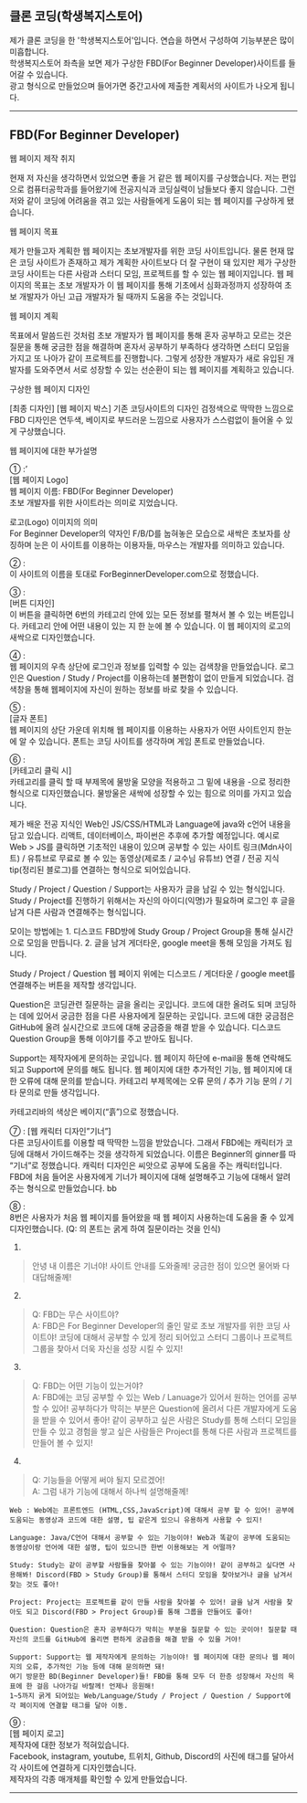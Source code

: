 <!-- Heading -->
<!-- Bullet list -->
<!-- Text attrivutes -->
<!-- Image -->
<!-- Link -->
<!-- Code -->
<!-- Click list -->


## 클론 코딩(학생복지스토어)



제가 클론 코딩을 한 '학생복지스토어'입니다. 연습을 하면서 구성하여 기능부분은 많이 미흡합니다.      
학생복지스토어 좌측을 보면 제가 구상한 FBD(For Beginner Developer)사이트를 들어갈 수 있습니다.          
광고 형식으로 만들었으며 들어가면 중간고사에 제출한 계획서의 사이트가 나오게 됩니다.        
 

***

## FBD(For Beginner Developer)        
         
웹 페이지 제작 취지          
	   
현재 저 자신을 생각하면서 있었으면 좋을 거 같은 웹 페이지를 구상했습니다. 저는 편입으로 컴퓨터공학과를 들어왔기에 전공지식과 코딩실력이 남들보다 좋지 않습니다. 그런 저와 같이 코딩에 어려움을 겪고 있는 사람들에게 도움이 되는 웹 페이지를 구상하게 됐습니다.       
         
웹 페이지 목표         
	  
제가 만들고자 계획한 웹 페이지는 초보개발자를 위한 코딩 사이트입니다. 물론 현재 많은 코딩 사이트가 존재하고 제가 계획한 사이트보다 더 잘 구현이 돼 있지만 제가 구상한 코딩 사이트는 다른 사람과 스터디 모임, 프로젝트를 할 수 있는 웹 페이지입니다. 
웹 페이지의 목표는 초보 개발자가 이 웹 페이지를 통해 기초에서 심화과정까지 성장하여 초보 개발자가 아닌 고급 개발자가 될 때까지 도움을 주는 것입니다.       

웹 페이지 계획         
	     
목표에서 말씀드린 것처럼 초보 개발자가 웹 페이지를 통해 혼자 공부하고 모르는 것은 질문을 통해 궁금한 점을 해결하며 혼자서 공부하기 부족하다 생각하면 스터디 모임을 가지고 또 나아가 같이 프로젝트를 진행합니다. 그렇게 성장한 개발자가 새로 유입된 개발자를 도와주면서 서로 성장할 수 있는 선순환이 되는 웹 페이지를 계획하고 있습니다.         


구상한 웹 페이지 디자인      
    
[최종 디자인]                                [웹 페이지 박스]
기존 코딩사이트의 디자인 검정색으로 딱딱한 느낌으로 FBD 디자인은 연두색, 베이지로 부드러운 느낌으로 사용자가 스스럼없이 들어올 수 있게 구상했습니다.      



웹 페이지에 대한 부가설명     
        

① :’       
[웹 페이지 Logo]       
웹 페이지 이름: FBD(For Beginner Developer)        
초보 개발자를 위한 사이트라는 의미로 지었습니다.              
              

로고(Logo) 이미지의 의미           
For Beginner Developer의 약자인 F/B/D를 눕혀놓은 모습으로 새싹은 초보자를 상징하며 눈은 이 사이트를 이용하는 이용자들, 마우스는 개발자를 의미하고 있습니다.          

② :            
	이 사이트의 이름을 토대로 ForBeginnerDeveloper.com으로 정했습니다.          
         
③ :            
[버튼 디자인]        
이 버튼을 클릭하면 6번의 카테고리 안에 있는 모든 정보를 펼쳐서 볼 수 있는 버튼입니다. 카테고리 안에 어떤 내용이 있는 지 한 눈에 볼 수 있습니다. 이 웹 페이지의 로고의 새싹으로 디자인했습니다.       
       
④ :        
 웹 페이지의 우측 상단에 로그인과 정보를 입력할 수 있는 검색창을 만들었습니다. 로그인은 Question / Study / Project를 이용하는데 불편함이 없이 만들게 되었습니다. 검색창을 통해 웹페이지에 자신이 원하는 정보를 바로 찾을 수 있습니다.         
         
⑤ :        
 [글자 폰트]         
웹 페이지의 상단 가운데 위치해 웹 페이지를 이용하는 사용자가 어떤 사이트인지 한눈에 알 수 있습니다. 폰트는 코딩 사이트를 생각하며 게임 폰트로 만들었습니다.       

⑥ :          
[카테고리 클릭 시]          
카테고리를 클릭 할 때 부제목에 물방울 모양을 적용하고 그 밑에 내용을 -으로 정리한 형식으로 디자인했습니다. 물방울은 새싹에 성장할 수 있는 힘으로 의미를 가지고 있습니다.                
                
제가 배운 전공 지식인 Web인 JS/CSS/HTML과 Language에 java와 c언어 내용을 담고 있습니다. 리액트, 데이터베이스, 파이썬은 추후에 추가할 예정입니다. 예시로 Web > JS를 클릭하면 기초적인 내용이 있으며 공부할 수 있는 사이트 링크(Mdn사이트) / 유튜브로 무료로 볼 수 있는 동영상(제로초 / 교수님 유튜브) 연결 / 전공 지식 tip(정리된 블로그)를 연결하는 형식으로 되어있습니다.                  
          
Study / Project / Question / Support는 사용자가 글을 남길 수 있는 형식입니다. Study / Project를 진행하기 위해서는 자신의 아이디(익명)가 필요하며 로그인 후 글을 남겨 다른 사람과 연결해주는 형식입니다.                     
         
모이는 방법에는 1. 디스코드 FBD방에 Study Group / Project Group을 통해 실시간으로 모임을 만듭니다. 2. 글을 남겨 게더타운, google meet을 통해 모임을 가져도 됩니다.              
          
Study / Project / Question 웹 페이지 위에는 디스코드 / 게더타운 / google meet를 연결해주는 버튼을 제작할 생각입니다.         
       
Question은 코딩관련 질문하는 글을 올리는 곳입니다. 코드에 대한 올려도 되며 코딩하는 데에 있어서 궁금한 점을 다른 사용자에게 질문하는 곳입니다. 코드에 대한 궁금점은 GitHub에 올려 실시간으로 코드에 대해 궁금증을 해결 받을 수 있습니다. 디스코드 Question Group을 통해 이야기를 주고 받아도 됩니다.                
         
Support는 제작자에게 문의하는 곳입니다. 웹 페이지 하단에 e-mail을 통해 연락해도 되고 Support에 문의를 해도 됩니다. 웹 페이지에 대한 추가적인 기능, 웹 페이지에 대한 오류에 대해 문의를 받습니다. 카테고리 부제목에는 오류 문의 / 추가 기능 문의 / 기타 문의로 만들 생각입니다.        
        
카테고리바의 색상은 베이지(“흙”)으로 정했습니다.                         
     
⑦ :     [웹 캐릭터 디자인”기너”]          
다른 코딩사이트를 이용할 때 딱딱한 느낌을 받았습니다. 그래서 FBD에는 캐릭터가 코딩에 대해서 가이드해주는 것을 생각하게 되었습니다. 이름은 Beginner의 ginner를 따 “기너”로 정했습니다. 캐릭터 디자인은 씨앗으로 공부에 도움을 주는 캐릭터입니다.     
FBD에 처음 들어온 사용자에게 기너가 페이지에 대해 설명해주고 기능에 대해서 알려주는 형식으로 만들었습니다.  bb        
      
⑧ :     
8번은 사용자가 처음 웹 페이지를 들어왔을 때 웹 페이지 사용하는데 도움을 줄 수 있게 디자인했습니다. (Q: 의 폰트는 굵게 하여 질문이라는 것을 인식)              
        
1. 
> 안녕 내 이름은 기너야! 사이트 안내를 도와줄께! 궁금한 점이 있으면 물어봐 다 대답해줄께!     
         
2.       
> Q: FBD는 무슨 사이트야?         
> A: FBD은 For Beginner Developer의 줄인 말로 초보 개발자를 위한 코딩 사이트야! 코딩에 대해서 공부할 수 있게 정리 되어있고 스터디 그룹이나 프로젝트 그룹을 찾아서 더욱 자신을 성장 시킬 수 있지!            
        
3.      
> Q: FBD는 어떤 기능이 있는거야?       
> A: FBD에는 코딩 공부할 수 있는 Web / Lanuage가 있어서 원하는 언어를 공부할 수 있어! 공부하다가 막히는 부분은 Question에 올려서 다른 개발자에게 도움을 받을 수 있어서 좋아! 같이 공부하고 싶은 사람은 Study를 통해 스터디 모임을 만들 수 있고 경험을 쌓고 싶은 사람들은 Project를 통해 다른 사람과 프로젝트를 만들어 볼 수 있지!                 
                
4.             
> Q: 기능들을 어떻게 써야 될지 모르겠어!           
> A: 그럼 내가 기능에 대해서 하나씩 설명해줄께!             
```
Web : Web에는 프론트엔드 (HTML,CSS,JavaScript)에 대해서 공부 할 수 있어! 공부에 도움되는 동영상과 코드에 대한 설명, 팁 같은게 있으니 유용하게 사용할 수 있지! 
                    
Language: Java/C언어 대해서 공부할 수 있는 기능이야! Web과 똑같이 공부에 도움되는 동영상이랑 언어에 대한 설명, 팁이 있으니깐 한번 이용해보는 게 어떨까?    
            
Study: Study는 같이 공부할 사람들을 찾아볼 수 있는 기능이야! 같이 공부하고 싶다면 사용해봐! Discord(FBD > Study Group)를 통해서 스터디 모임을 찾아보거나 글을 남겨서 찾는 것도 좋아!     
                
Project: Project는 프로젝트를 같이 만들 사람을 찾아볼 수 있어! 글을 남겨 사람을 찾아도 되고 Discord(FBD > Project Group)를 통해 그룹을 만들어도 좋아!    
                
Question: Question은 혼자 공부하다가 막히는 부분을 질문할 수 있는 곳이야! 질문할 때 자신의 코드를 GitHub에 올리면 편하게 궁금증을 해결 받을 수 있을 거야!       
          
Support: Support는 웹 제작자에게 문의하는 기능이야! 웹 페이지에 대한 문의나 웹 페이지의 오류, 추가적인 기능 등에 대해 문의하면 돼!          
여기 방문한 BD(Beginner Developer)들! FBD를 통해 모두 더 한층 성장해서 자신의 목표에 한 걸음 나아가길 바랄께! 언제나 응원해!            
1~5까지 굵게 되어있는 Web/Language/Study / Project / Question / Support에 각 페이지에 연결할 태그를 달아 이동.           
```


⑨ :         
[웹 페이지 로고]        
제작자에 대한 정보가 적혀있습니다.                
Facebook, instagram, youtube, 트위치, Github, Discord의 사진에 태그를 달아서 각 사이트에 연결하게 디자인했습니다.          
제작자의 각종 매개체를 확인할 수 있게 만들었습니다.             


***

